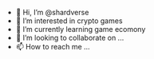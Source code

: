 - 👋 Hi, I’m @shardverse
- 👀 I’m interested in crypto games
- 🌱 I’m currently learning game ecomony
- 💞️ I’m looking to collaborate on ...
- 📫 How to reach me ...

<!---
shardverse/shardverse is a ✨ special ✨ repository because its `README.md` (this file) appears on your GitHub profile.
You can click the Preview link to take a look at your changes.
--->
